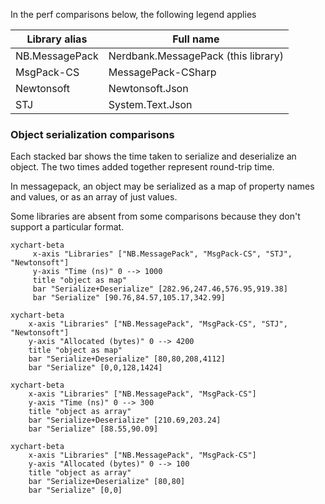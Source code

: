 In the perf comparisons below, the following legend applies

Library alias | Full name
--- | ---
NB.MessagePack | Nerdbank.MessagePack (this library)
MsgPack-CS | MessagePack-CSharp
Newtonsoft | Newtonsoft.Json
STJ | System.Text.Json

### Object serialization comparisons

Each stacked bar shows the time taken to serialize and deserialize an object.
The two times added together represent round-trip time.

In messagepack, an object may be serialized as a map of property names and values, or as an array of just values.

Some libraries are absent from some comparisons because they don't support a particular format.

```mermaid
xychart-beta
     x-axis "Libraries" ["NB.MessagePack", "MsgPack-CS", "STJ", "Newtonsoft"]
     y-axis "Time (ns)" 0 --> 1000
     title "object as map"
     bar "Serialize+Deserialize" [282.96,247.46,576.95,919.38]
     bar "Serialize" [90.76,84.57,105.17,342.99]
 ```
 ```mermaid
xychart-beta
     x-axis "Libraries" ["NB.MessagePack", "MsgPack-CS", "STJ", "Newtonsoft"]
     y-axis "Allocated (bytes)" 0 --> 4200
     title "object as map"
     bar "Serialize+Deserialize" [80,80,208,4112]
     bar "Serialize" [0,0,128,1424]
 ```
 ```mermaid
xychart-beta
     x-axis "Libraries" ["NB.MessagePack", "MsgPack-CS"]
     y-axis "Time (ns)" 0 --> 300
     title "object as array"
     bar "Serialize+Deserialize" [210.69,203.24]
     bar "Serialize" [88.55,90.09]
 ```
 ```mermaid
xychart-beta
     x-axis "Libraries" ["NB.MessagePack", "MsgPack-CS"]
     y-axis "Allocated (bytes)" 0 --> 100
     title "object as array"
     bar "Serialize+Deserialize" [80,80]
     bar "Serialize" [0,0]
 ```

